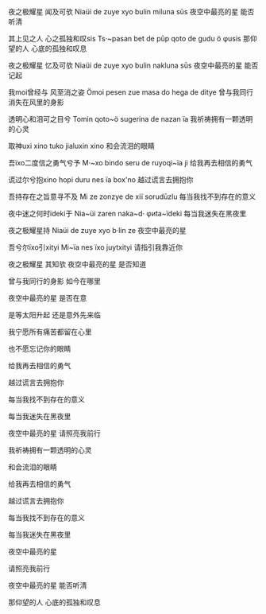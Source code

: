 夜之极耀星 闻及可欤
Niaüi de zuye xyo bulin miluna sūs
夜空中最亮的星 能否听清

其上见之人 心之孤独和叹sis
Ts·~pasan bet de pūp qoto de gudu ö φusis
那仰望的人 心底的孤独和叹息

夜之极耀星 忆及可欤
Niaüi de zuye xyo bulin nakluna sūs
夜空中最亮的星 能否记起

我moi曾经与 风至消之姿
Ömoi pesen zue masa do hega de ditye
曾与我同行 消失在风里的身影

透明心和泪可之目兮
Tomin qoto~ö sugerina de nazan ïa
我祈祷拥有一颗透明的心灵

取神uxi xino
tuko jialuxin xino
和会流泪的眼睛

吾ïxo二度信之勇气兮予
M·~xo bindo seru de ruyoqi~ïa ji
给我再去相信的勇气

谎过尔兮抱xino
hopi duru nes ïa box'no
越过谎言去拥抱你

吾持存在之旨意寻不及
Mi ze zonzye de xiï sorudūzlu
每当我找不到存在的意义

夜中迷之何时ïdeki于
Nia~üi zaren naka~d· φиta~ïdeki
每当我迷失在黑夜里

夜之极耀星持
Niaüi de zuye xyo b·lin ze
夜空中最亮的星

吾兮尔ïxo引xityi
Mi~ïa nes ïxo juytxityi
请指引我靠近你

夜之极耀星 其知欤
夜空中最亮的星 是否知道

曾与我同行的身影 如今在哪里

夜空中最亮的星 是否在意

是等太阳升起 还是意外先来临

我宁愿所有痛苦都留在心里

也不愿忘记你的眼睛

给我再去相信的勇气

越过谎言去拥抱你

每当我找不到存在的意义

每当我迷失在黑夜里

夜空中最亮的星 请照亮我前行

我祈祷拥有一颗透明的心灵

和会流泪的眼睛

给我再去相信的勇气

越过谎言去拥抱你

每当我找不到存在的意义

每当我迷失在黑夜里

夜空中最亮的星

请照亮我前行

夜空中最亮的星 能否听清

那仰望的人 心底的孤独和叹息